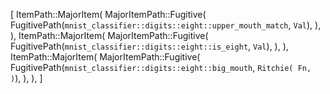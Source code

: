[
    ItemPath::MajorItem(
        MajorItemPath::Fugitive(
            FugitivePath(`mnist_classifier::digits::eight::upper_mouth_match`, `Val`),
        ),
    ),
    ItemPath::MajorItem(
        MajorItemPath::Fugitive(
            FugitivePath(`mnist_classifier::digits::eight::is_eight`, `Val`),
        ),
    ),
    ItemPath::MajorItem(
        MajorItemPath::Fugitive(
            FugitivePath(`mnist_classifier::digits::eight::big_mouth`, `Ritchie(
                Fn,
            )`),
        ),
    ),
]
